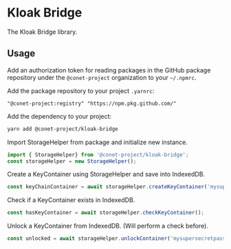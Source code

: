 # Kloak Bridge

The Kloak Bridge library.

## Usage

Add an authorization token for reading packages in the GitHub package repository under the `@conet-project` organization to your `~/.npmrc`.

Add the package repository to your project `.yarnrc`:

```
"@conet-project:registry" "https://npm.pkg.github.com/"
```

Add the dependency to your project:

```bash
yarn add @conet-project/kloak-bridge
```

Import StorageHelper from package and initialize new instance.

```typescript
import { StorageHelper} from '@conet-project/kloak-bridge';
const storageHelper = new StorageHelper();
```

Create a KeyContainer using StorageHelper and save into IndexedDB.

```typescript
const keyChainContainer = await storageHelper.createKeyContainer('mysupersecretpassword')
```

Check if a KeyContainer exists in IndexedDB.
```typescript
const hasKeyContainer = await storageHelper.checkKeyContainer();
```

Unlock a KeyContainer from IndexedDB. (Will perform a check before).
```typescript
const unlocked = await storageHelper.unlockContainer('mysupersecretpassword');
```

